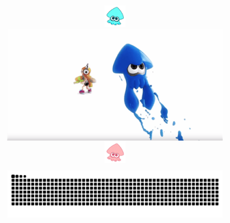 <p align="center">
  <img src="https://github.com/Caraluvian/Caraluvian/blob/main/img/squid.gif" width="50" height="50">
  <img src="https://github.com/Caraluvian/Caraluvian/blob/main/img/splatoon.gif" >
  <img src="https://github.com/Caraluvian/Caraluvian/blob/main/img/pink_squid.gif" width="50" height="50">
</p>

![](https://raw.githubusercontent.com/Caraluvian/Caraluvian/refs/heads/output/github-contribution-grid-snake.svg)

